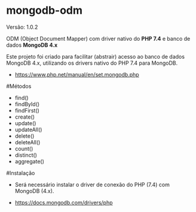 # mongodb-odm 

Versão: 1.0.2

ODM (Object Document Mapper) com driver nativo do **PHP 7.4** e banco de dados **MongoDB 4.x**

Este projeto foi criado para facilitar (abstrair) acesso ao banco de dados 
MongoDB 4.x, utilizando os drivers nativo do PHP 7.4 para MongoDB.

- https://www.php.net/manual/en/set.mongodb.php
 
#Métodos
- find()
- findById()
- findFirst()
- create()
- update()
- updateAll()
- delete()
- deleteAll()
- count()
- distinct()
- aggregate()

#Instalação

- Será necessário instalar o driver de conexão do PHP (7.4) com MongoDB (4.x).

- https://docs.mongodb.com/drivers/php

